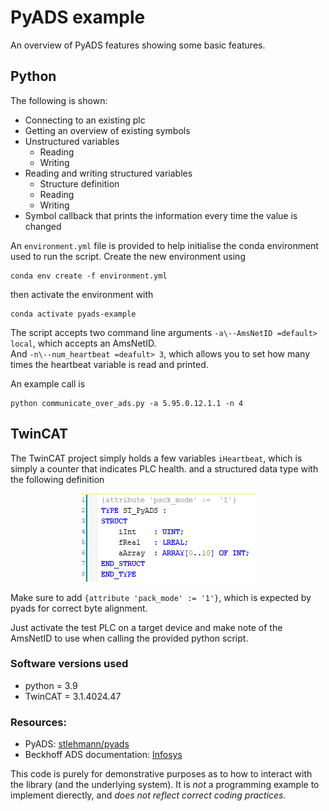 # PyADS example

An overview of PyADS features showing some basic features.

## Python 

The following is shown:
- Connecting to an existing plc
- Getting an overview of existing symbols
- Unstructured variables
    - Reading
    - Writing
- Reading and writing structured variables
    - Structure definition
    - Reading
    - Writing
- Symbol callback that prints the information every time the value is changed

An `environment.yml` file is provided to help initialise the conda environment used to run the script. Create the new environment using
```
conda env create -f environment.yml
```
then activate the environment with
```
conda activate pyads-example
```

The script accepts two command line arguments `-a\--AmsNetID =default> local`, which accepts an AmsNetID. \
And `-n\--num_heartbeat =deafult> 3`, which allows you to set how many times the heartbeat variable is read and printed.

An example call is 
```
python communicate_over_ads.py -a 5.95.0.12.1.1 -n 4
```

## TwinCAT

The TwinCAT project simply holds a few variables `iHeartbeat`, which is simply a counter that indicates PLC health. and a structured data type with the following definition
<p align="center">
<img src="images/ST_PyADS.png">
</p>

Make sure to add `{attribute 'pack_mode' := '1'}`, which is expected by pyads for correct byte alignment.

Just activate the test PLC on a target device and make note of the AmsNetID to use when calling the provided python script.

### Software versions used
- python = 3.9
- TwinCAT = 3.1.4024.47 

### Resources:
- PyADS: [stlehmann/pyads](https://github.com/stlehmann/pyads)
- Beckhoff ADS documentation: [Infosys](https://infosys.beckhoff.com/content/1033/tc3_ads_intro/index.html)

This code is purely for demonstrative purposes as to how to interact with the library (and the underlying system). It is *not* a programming example to implement dierectly, and *does not reflect correct coding practices.*